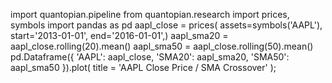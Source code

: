 import quantopian.pipeline
from quantopian.research import prices, symbols
import pandas as pd
aapl_close = prices(
    assets=symbols('AAPL'),
    start='2013-01-01',
    end='2016-01-01',)
aapl_sma20 = aapl_close.rolling(20).mean()
aapl_sma50 = aapl_close.rolling(50).mean()
pd.Dataframe({
    'AAPL': aapl_close,
    'SMA20': aapl_sma20,
    'SMA50': aapl_sma50
}).plot(
    title = 'AAPL Close Price / SMA Crossover'
);
